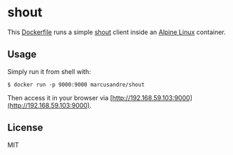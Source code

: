 
# shout

  This [Dockerfile](http://docker.io/) runs a simple [shout](http://shout-irc.com) client inside an [Alpine Linux](http://alpinelinux.org/) container.

## Usage

  Simply run it from shell with:

    $ docker run -p 9000:9000 marcusandre/shout

  Then access it in your browser via [http://192.168.59.103:9000](http://192.168.59.103:9000).

## License

  MIT
